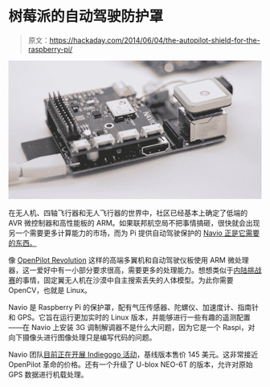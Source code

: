 # 树莓派的自动驾驶防护罩

> 原文：<https://hackaday.com/2014/06/04/the-autopilot-shield-for-the-raspberry-pi/>

![Navio](img/57ef727968533f1e357081d2b74101e9.png)

在无人机、四轴飞行器和无人飞行器的世界中，社区已经基本上确定了低端的 AVR 微控制器和高性能板的 ARM。如果联邦航空局不把事情搞砸，很快就会出现另一个需要更多计算能力的市场，而为 Pi 提供自动驾驶保护的 [Navio 正是它需要的东西。](http://www.emlid.com/blog/)

像 [OpenPilot Revolution](http://www.openpilot.org/products/openpilot-Revolution-platform/) 这样的高端多翼机和自动驾驶仪板使用 ARM 微处理器，这一爱好中有一小部分要求很高，需要更多的处理能力。想想类似于[内陆挑战赛](http://www.uavoutbackchallenge.com.au/)的事情，固定翼无人机在沙漠中自主搜索丢失的人体模型。为此你需要 OpenCV，也就是 Linux。

Navio 是 Raspberry Pi 的保护罩，配有气压传感器、陀螺仪、加速度计、指南针和 GPS。它旨在运行更加实时的 Linux 版本，并能够进行一些有趣的遥测配置——在 Navio 上安装 3G 调制解调器不是什么大问题，因为它是一个 Raspi，对向下摄像头进行图像处理只是编写代码的问题。

Navio 团队[目前正在开展 Indiegogo 活动](https://www.indiegogo.com/projects/navio-autopilot-shield-for-raspberry-pi)，基线版本售价 145 美元。这非常接近 OpenPilot 革命的价格。还有一个升级了 U-blox NEO-6T 的版本，允许对原始 GPS 数据进行机载处理。